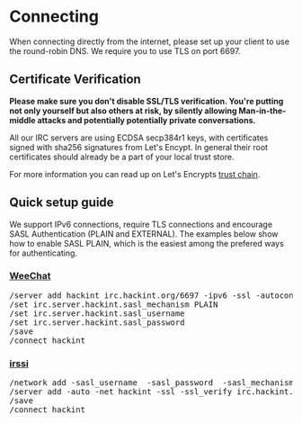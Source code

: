 # Connecting

When connecting directly from the internet, please set up your client to use the round-robin DNS. We require you to use TLS on port 6697.

## Certificate Verification

**Please make sure you don't disable SSL/TLS verification. You're putting not only yourself but also others at risk, by silently allowing Man-in-the-middle attacks and potentially potentially private conversations.**

All our IRC servers are using ECDSA secp384r1 keys, with certificates signed with sha256 signatures from Let's Encypt. In general their root certificates should already be a part of your local trust store. 

For more information you can read up on Let's Encrypts [trust chain](https://letsencrypt.org/certificates/).

## Quick setup guide

We support IPv6 connections, require TLS connections and encourage SASL Authentication (PLAIN and EXTERNAL). The examples below show how to enable SASL PLAIN, which is the easiest among the prefered ways for authenticating.

### [WeeChat](https://weechat.org)
<pre>
/server add hackint irc.hackint.org/6697 -ipv6 -ssl -autoconnect
/set irc.server.hackint.sasl_mechanism PLAIN
/set irc.server.hackint.sasl_username <login>
/set irc.server.hackint.sasl_password <password>
/save
/connect hackint
</pre>

### [irssi](https://irssi.org/)

<pre>
/network add -sasl_username <login> -sasl_password <password> -sasl_mechanism PLAIN hackint
/server add -auto -net hackint -ssl -ssl_verify irc.hackint.org 6697
/save
/connect hackint
</pre>

